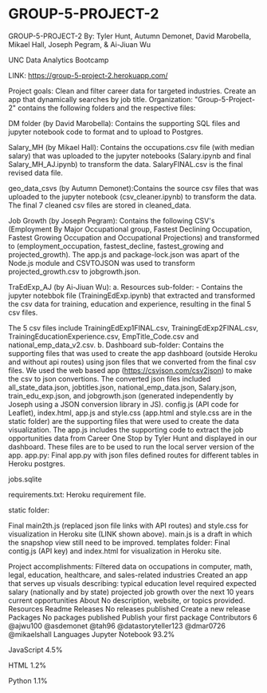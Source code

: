 # GROUP-5-PROJECT-2
GROUP-5-PROJECT-2 By: Tyler Hunt, Autumn Demonet, David Marobella, Mikael Hall, Joseph Pegram, & Ai-Jiuan Wu

UNC Data Analytics Bootcamp

LINK: https://group-5-project-2.herokuapp.com/

Project goals:
Clean and filter career data for targeted industries.
Create an app that dynamically searches by job title.
Organization:
"Group-5-Project-2" contains the following folders and the respective files:

DM folder (by David Marobella): Contains the supporting SQL files and jupyter notebook code to format and to upload to Postgres.

Salary_MH (by Mikael Hall): Contains the occupations.csv file (with median salary) that was uploaded to the jupyter notebooks (Salary.ipynb and final Salary_MH_AJ.ipynb) to transform the data. SalaryFINAL.csv is the final revised data file.

geo_data_csvs (by Autumn Demonet):Contains the source csv files that was uploaded to the jupyter notebook (csv_cleaner.ipynb) to transform the data. The final 7 cleaned csv files are stored in cleaned_data.

Job Growth (by Joseph Pegram): Contains the following CSV's (Employment By Major Occupational group, Fastest Declining Occupation, Fastest Growing Occupation and Occupational Projections) and transformed to (employment_occupation, fastest_decline, fastest_growing and projected_growth). The app.js and package-lock.json was apart of the Node.js module and CSVTOJSON was used to transform projected_growth.csv to jobgrowth.json.

TraEdExp_AJ (by Ai-Jiuan Wu): a. Resources sub-folder: - Contains the jupyter notebbok file (TrainingEdExp.ipynb) that extracted and transformed the csv data for training, education and experience, resulting in the final 5 csv files.

The 5 csv files include TrainingEdExp1FINAL.csv, TrainingEdExp2FINAL.csv, TrainingEducationExperience.csv, EmpTitle_Code.csv and national_emp_data_v2.csv. b. Dashboard sub-folder:
Contains the supporting files that was used to create the app dashboard (outside Heroku and without api routes) using json files that we converted from the final csv files.
We used the web based app (https://csvjson.com/csv2json) to make the csv to json convertions. The converted json files included all_state_data.json, jobtitles.json, national_emp_data.json, Salary.json, train_edu_exp.json, and jobgrowth.json (generated independently by Joseph using a JSON conversion library in JS).
config.js (API code for Leaflet), index.html, app.js and style.css (app.html and style.css are in the static folder) are the supporting files that were used to create the data visualization.
The app.js includes the supporting code to extract the job opportunities data from Career One Stop by Tyler Hunt and displayed in our dashboard.
These files are to be used to run the local server version of the app.
app.py: Final app.py with json files defined routes for different tables in Heroku postgres.

jobs.sqlite

requirements.txt: Heroku requirement file.

static folder:

Final main2th.js (replaced json file links with API routes) and style.css for visualization in Heroku site (LINK shown above).
main.js is a draft in which the snapshop view still need to be improved.
templates folder: Final contig.js (API key) and index.html for visualization in Heroku site.

Project accomplishments:
Filtered data on occupations in computer, math, legal, education, healthcare, and sales-related industries
Created an app that serves up visuals describing:
typical education level required
expected salary (nationally and by state)
projected job growth over the next 10 years
current opportunities
About
No description, website, or topics provided.
Resources
 Readme
Releases
No releases published
Create a new release
Packages
No packages published
Publish your first package
Contributors 6
@ajwu100
@asdemonet
@tah96
@datastoryteller123
@dmar0726
@mikaelshall
Languages
Jupyter Notebook
93.2%
 
JavaScript
4.5%
 
HTML
1.2%
 
Python
1.1%
